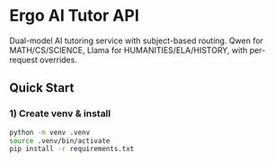 # Ergo AI Tutor API

Dual-model AI tutoring service with subject-based routing. Qwen for MATH/CS/SCIENCE, Llama for HUMANITIES/ELA/HISTORY, with per-request overrides.

## Quick Start

### 1) Create venv & install
```bash
python -m venv .venv
source .venv/bin/activate
pip install -r requirements.txt
